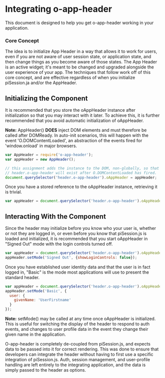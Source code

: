 # Integrating o-app-header

This document is designed to help you get o-app-header working in your application.

### Core Concept

The idea is to initialize App Header in a way that allows it to work for users, even if you are not aware of user session state, or application state, and then change things as you become aware of those states.  The App Header is an active widget;  it's meant to be changed and upgraded alongside the user experience of your app.  The techniques that follow work off of this core concept, and are effective regardless of when you initialize piSession.ja and/or the AppHeader.

## Initializing the Component

It is recommended that you store the oAppHeader instance after initialization so that you may interact with it later.  To achieve this, it is further recommended that you avoid automatic initialization of oAppHeader.

**Note:** AppHeader() **DOES** inject DOM elements and must therefore be called after DOMReady.  In auto-init scenarios, this will happen with the event 'O.DOMContentLoaded', an abstraction of the events fired for 'window.onload' in major browsers.

```js
var AppHeader = require('o-app-header');
var appHeader = new AppHeader();

// this assignment adds the instance to the DOM, non-globally, so that it can later be retrieved and manipulated.
// header.o-app-header will exist after O.DOMContentLoaded has fired.
document.querySelector('header.o-app-header').oAppHeader = appHeader;
```

Once you have a stored reference to the oAppHeader instance, retrieving it is trivial.

```js
var appHeader = document.querySelector('header.o-app-header').oAppHeader;
```

## Interacting With the Component

Since the header may initialize before you know who your user is, whether or not they are logged in, or even before you know that piSession.js is loaded and initialized, it is recommended that you start oAppHeader in "Signed Out" mode with the login controls turned off.

```js
var appHeader = document.querySelector('header.o-app-header').oAppHeader;
appHeader.setMode('Signed Out', {showLoginControls: false});
```

Once you have established user identity data and that the user is in fact logged in, "Basic" is the mode most applications will use to present the standard header.

```js
var appHeader = document.querySelector('header.o-app-header').oAppHeader;
appHeader.setMode('Basic', {
  user: {
    givenName: 'UserFirstname'
  }
});
```

**Note:** setMode() may be called at any time once oAppHeader is initialized.  This is useful for switching the display of the header to respond to auth events, and changes to user profile data in the event they change their given name in the application.

O-app-header is completely de-coupled from piSession.js, and expects data to be passed into it for correct rendering.  This was done to ensure that developers can integrate the header without having to first use a specific integration of piSession.js.  Auth, session management, and user-profile handling are left entirely to the integrating application, and the data is simply passed to the header as options.
